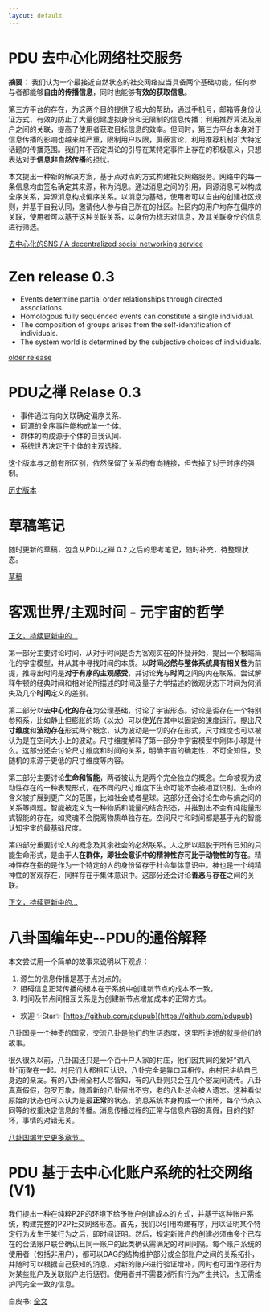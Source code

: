```yaml
---
layout: default
---
```


# PDU 去中心化网络社交服务 

**摘要：** 我们认为一个最接近自然状态的社交网络应当具备两个基础功能，任何参与者都能够**自由的传播信息**，同时也能够**有效的获取信息**。

第三方平台的存在，为这两个目的提供了极大的帮助，通过手机号，邮箱等身份认证方式，有效的防止了大量创建虚拟身份和无限制的信息传播；利用推荐算法及用户之间的关联，提高了使用者获取目标信息的效率。但同时，第三方平台本身对于信息传播的影响也越来越严重，限制用户权限，屏蔽言论，利用推荐机制扩大特定话题的传播范围。我们并不否定舆论的引导在某特定事件上存在的积极意义，只想表达对于**信息非自然传播**的担忧。

本文提出一种新的解决方案，基于点对点的方式构建社交网络服务。网络中的每一条信息均由签名确定其来源，称为消息。通过消息之间的引用，同源消息可以构成全序关系，异源消息构成偏序关系。以消息为基础，使用者可以自由的创建社区规则，并基于自我认同，邀请他人参与自己所在的社区。社区内的用户均存在偏序的关联，使用者可以基于这种关联关系，以身份为标志对信息，及其关联身份的信息进行筛选。

[去中心化的SNS / A decentralized social networking service](./docs/zh/WhitePaperV2.html)


# Zen release 0.3
* Events determine partial order relationships through directed associations.
* Homologous fully sequenced events can constitute a single individual.
* The composition of groups arises from the self-identification of individuals.
* The system world is determined by the subjective choices of individuals.

[older release](./docs/en/Zen.html)

# PDU之禅 Relase 0.3 
* 事件通过有向关联确定偏序关系.
* 同源的全序事件能构成单一个体.
* 群体的构成源于个体的自我认同.
* 系统世界决定于个体的主观选择.

这个版本与之前有所区别，依然保留了关系的有向链接，但去掉了对于时序的强制。

[历史版本](./docs/zh/Zen.html)

# 草稿笔记

随时更新的草稿，包含从PDU之禅 0.2 之后的思考笔记，随时补充，待整理状态。

[草稿](./docs/zh/Draft.md)

# 客观世界/主观时间 - 元宇宙的哲学

[正文，持续更新中的...](./docs/zh/MinimalMetaphysics.md)

第一部分主要讨论时间，从对于时间是否为客观实在的怀疑开始，提出一个极端简化的宇宙模型，并从其中寻找时间的本质。以**时间必然与整体系统具有相关性**为前提，推导出时间是**对于有序的主观感受**，并讨论**光**与**时间**之间的内在联系。尝试解释牛顿的经典时间和相对论所描述的时间及量子力学描述的微观状态下时间为何消失及几个**时间**定义的差别。

第二部分以**去中心化的存在**为公理基础，讨论了宇宙形态。讨论是否存在一个特别参照系，比如静止但膨胀的场（以太）可以使**光**在其中以固定的速度运行。提出**尺寸维度**和**波动存在**形式两个概念，认为波动是一切的存在形式，尺寸维度也可以被认为是在空间大小上的波动。尺寸维度解释了第一部分中宇宙模型中刚体小球是什么。这部分还会讨论尺寸维度和时间的关系，明确宇宙的确定性，不可全知性，及随机的来源于更低的尺寸维度等内容。

第三部分主要讨论**生命和智能**，两者被认为是两个完全独立的概念。生命被视为波动性存在的一种表现形式，在不同的尺寸维度下生命可能不会被相互识别。生命的含义被扩展到更广义的范围，比如社会或者星球。这部分还会讨论生命与熵之间的关系等问题。智能被定义为一种物质和能量的结合形态，并推到出不会有纯能量形式智能的存在，如灵魂不会脱离物质单独存在。空间尺寸和时间都是基于光的智能认知宇宙的最基础尺度。

第四部分重要讨论人的概念及其余社会的必然联系。人之所以超脱于所有已知的只能生命形式，是由于人**在群体，即社会意识中的精神性存可比于动物性的存在**。精神性存在指的是作为一个特定的人的身份留存于社会集体意识中。神也是一个纯精神性的客观存在，同样存在于集体意识中。这部分还会讨论**善恶**与**存在**之间的关联。

[正文，持续更新中的...](./docs/zh/MinimalMetaphysics.md)

# 八卦国编年史--PDU的通俗解释

本文尝试用一个简单的故事来说明以下观点：
  1. 源生的信息传播是基于点对点的。
  2. 阻碍信息正常传播的根本在于系统中创建新节点的成本不一致。
  3. 时间及节点间相互关系是为创建新节点增加成本的正常方式。 

  * 欢迎 ✨Star✨ [https://github.com/pdupub](https://github.com/pdupub)

八卦国是一个神奇的国家，交流八卦是他们的生活态度，这里所讲述的就是他们的故事。

很久很久以前，八卦国还只是一个百十户人家的村庄，他们因共同的爱好“讲八卦”而聚在一起。村民们大都相互认识，八卦完全是靠口耳相传，由村民讲给自己身边的亲友。有的八卦闹全村人尽皆知，有的八卦则只会在几个密友间流传。八卦真真假假，包罗万象，随着新的八卦层出不穷，老的八卦总会被人遗忘。这种看似原始的状态也可以认为是最**正常**的状态，消息系统本身构成一个闭环，每个节点以同等的权重决定信息的传播。消息传播过程的正常与信息内容的真假，目的的好坏，事情的对错无关。

[八卦国编年史更多章节...](./docs/zh/FakeHistory.md)


# PDU 基于去中心化账户系统的社交网络 (V1)

我们提出一种在纯粹P2P的环境下给予账户创建成本的方式，并基于这种账户系统，构建完整的P2P社交网络形态。首先，我们以引用构建有序，用以证明某个特定行为发生于某行为之后，即时间证明。然后，规定新账户的创建必须由多个已存在的合法账户联合确认且同一账户的此类确认需满足的时间间隔。每个账户系统的使用者（包括非用户），都可以DAG的结构维护部分或全部账户之间的关系拓扑，并随时可以根据自己获知的消息，对新的账户进行验证增补，同时也可因作恶行为对某些账户及关联账户进行惩罚。使用者并不需要对所有行为产生共识，也无需维护同完全一致的信息。

白皮书: [全文](./docs/zh/WhitePaperV1.md)

